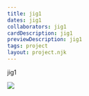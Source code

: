 ```yaml
---
title: jig1
dates: jig1
collaborators: jig1
cardDescription: jig1
previewDescription: jig1
tags: project
layout: project.njk
---
```

jig1

![](sky_nonfree.png)
